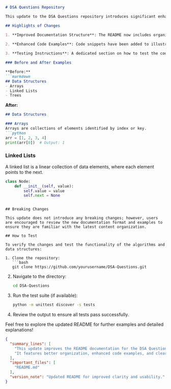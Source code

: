 ```markdown
# DSA Questions Repository

This update to the DSA Questions repository introduces significant enhancements to the README file, providing clearer documentation and improved examples for users. The main goal of this update is to offer better guidance for developers and learners engaging with data structures and algorithms. By improving the structure and content of the README, we aim to facilitate a smoother onboarding experience for new contributors while ensuring existing users can quickly find relevant information.

## Highlights of Changes

1. **Improved Documentation Structure**: The README now includes organized sections that make it easier to navigate through the content. This includes clearer headings and subheadings that guide users to the information they need.
  
2. **Enhanced Code Examples**: Code snippets have been added to illustrate the usage of various data structures and algorithms more effectively. These examples are concise and directly related to the topics covered.

3. **Testing Instructions**: A dedicated section on how to test the code has been included, making it simpler for users to verify that their contributions work as intended.

### Before and After Examples

**Before:**
```markdown
## Data Structures
- Arrays
- Linked Lists
- Trees
```

**After:**
```markdown
## Data Structures

### Arrays
Arrays are collections of elements identified by index or key.
```python
arr = [1, 2, 3, 4]
print(arr[0])  # Output: 1
```

### Linked Lists
A linked list is a linear collection of data elements, where each element points to the next.
```python
class Node:
    def __init__(self, value):
        self.value = value
        self.next = None
```
```

## Breaking Changes

This update does not introduce any breaking changes; however, users are encouraged to review the new documentation format and examples to ensure they are familiar with the latest content organization.

## How to Test

To verify the changes and test the functionality of the algorithms and data structures:

1. Clone the repository:
   ```bash
   git clone https://github.com/yourusername/DSA-Questions.git
   ```
   
2. Navigate to the directory:
   ```bash
   cd DSA-Questions
   ```

3. Run the test suite (if available):
   ```bash
   python -m unittest discover -s tests
   ```

4. Review the output to ensure all tests pass successfully.

Feel free to explore the updated README for further examples and detailed explanations!

```json
{
  "summary_lines": [
    "This update improves the README documentation for the DSA Questions repository.",
    "It features better organization, enhanced code examples, and clear testing instructions."
  ],
  "important_files": [
    "README.md"
  ],
  "version_note": "Updated README for improved clarity and usability."
}
```
```